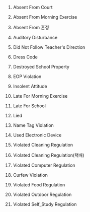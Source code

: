 1. Absent From Court

2. Absent From Morning Exercise

3. Absent From 혼정

4. Auditory Disturbance

5. Did Not Follow Teacher's Direction

6. Dress Code

7. Destroyed School Property

8. EOP Violation

9. Insolent Attitude

10. Late For Morning Exercise

11.  Late For School

12. Lied

13. Name Tag Violation

14. Used Electronic Device

15. Violated Cleaning Regulation

16. Violated Cleaning Regulation(택배)

17. Violated Computer Regulation

18. Curfew Violation

19. Violated Food Regulation

20. Violated Outdoor Regulation

21. Violated Self_Study Regulation

    